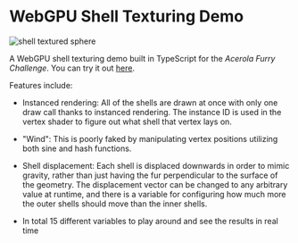 # WebGPU Shell Texturing Demo
![shell textured sphere](assets/shell-textured-sphere.png)

A WebGPU shell texturing demo built in TypeScript for the *Acerola Furry Challenge*. You can try it out [here](https://brouxtforce.github.io/webgpu-shell-texturing-demo).

Features include:

- Instanced rendering: All of the shells are drawn at once with only one draw call thanks to instanced rendering. The instance ID is used in the vertex shader to figure out what shell that vertex lays on.

- "Wind": This is poorly faked by manipulating vertex positions utilizing both sine and hash functions.

- Shell displacement: Each shell is displaced downwards in order to mimic gravity, rather than just having the fur perpendicular to the surface of the geometry. The displacement vector can be changed to any arbitrary value at runtime, and there is a variable for configuring how much more the outer shells should move than the inner shells.

- In total 15 different variables to play around and see the results in real time
